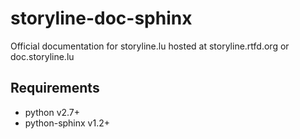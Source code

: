 storyline-doc-sphinx
====================

Official documentation for storyline.lu hosted at storyline.rtfd.org or doc.storyline.lu

Requirements
------------

- python v2.7+
- python-sphinx v1.2+
